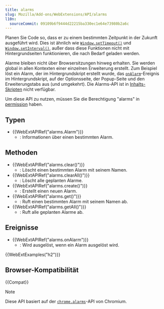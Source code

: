 ```yaml
---
title: alarms
slug: Mozilla/Add-ons/WebExtensions/API/alarms
l10n:
  sourceCommit: 09109b6f9444d22215ba330ec1e64e73980b2a6c
---
```


Planen Sie Code so, dass er zu einem bestimmten Zeitpunkt in der Zukunft ausgeführt wird. Dies ist ähnlich wie [`Window.setTimeout()`](/de/docs/Web/API/Window/setTimeout) und [`Window.setInterval()`](/de/docs/Web/API/Window/setInterval), außer dass diese Funktionen nicht mit Hintergrundseiten funktionieren, die nach Bedarf geladen werden.

Alarme bleiben nicht über Browsersitzungen hinweg erhalten. Sie werden global in allen Kontexten einer einzelnen Erweiterung erstellt. Zum Beispiel löst ein Alarm, der im Hintergrundskript erstellt wurde, das [`onAlarm`](/de/docs/Mozilla/Add-ons/WebExtensions/API/alarms/onAlarm)-Ereignis im Hintergrundskript, auf der Optionsseite, der Popup-Seite und den Erweiterungstabs aus (und umgekehrt). Die Alarms-API ist in [Inhalts-Skripten](/de/docs/Mozilla/Add-ons/WebExtensions/Content_scripts#webextension_apis) nicht verfügbar.

Um diese API zu nutzen, müssen Sie die Berechtigung "alarms" in [permission](/de/docs/Mozilla/Add-ons/WebExtensions/manifest.json/permissions) haben.

## Typen

- {{WebExtAPIRef("alarms.Alarm")}}
  - : Informationen über einen bestimmten Alarm.

## Methoden

- {{WebExtAPIRef("alarms.clear()")}}
  - : Löscht einen bestimmten Alarm mit seinem Namen.
- {{WebExtAPIRef("alarms.clearAll()")}}
  - : Löscht alle geplanten Alarme.
- {{WebExtAPIRef("alarms.create()")}}
  - : Erstellt einen neuen Alarm.
- {{WebExtAPIRef("alarms.get()")}}
  - : Ruft einen bestimmten Alarm mit seinem Namen ab.
- {{WebExtAPIRef("alarms.getAll()")}}
  - : Ruft alle geplanten Alarme ab.

## Ereignisse

- {{WebExtAPIRef("alarms.onAlarm")}}
  - : Wird ausgelöst, wenn ein Alarm ausgelöst wird.

{{WebExtExamples("h2")}}

## Browser-Kompatibilität

{{Compat}}

> [!NOTE]
> Diese API basiert auf der [`chrome.alarms`](https://developer.chrome.com/docs/extensions/reference/api/alarms)-API von Chromium.
